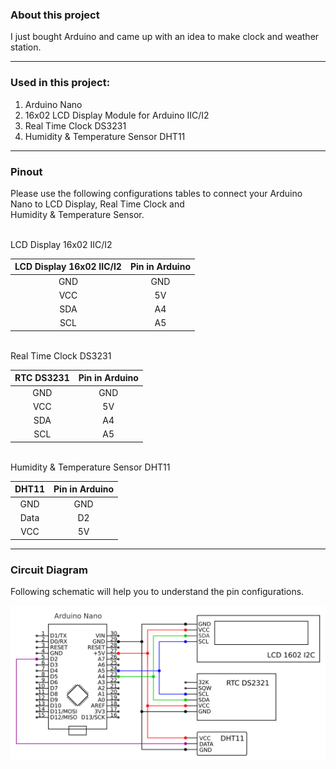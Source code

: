 
### About this project

I just bought Arduino and came up with an idea to make clock and weather station.

----

### Used in this project:

1. Arduino Nano
2. 16x02 LCD Display Module for Arduino IIC/I2 
3. Real Time Clock DS3231
4. Humidity & Temperature Sensor DHT11

----
### Pinout

Please use the following configurations tables to connect your Arduino Nano to LCD Display, Real Time Clock and <br />Humidity & Temperature Sensor.

<br />
LCD Display 16x02 IIC/I2

| LCD Display 16x02 IIC/I2 | Pin in Arduino  |
| :-----: | :-: |
| GND | GND |
| VCC | 5V |
| SDA | A4 |
| SCL | A5 |

<br />
Real Time Clock DS3231

| RTC DS3231| Pin in Arduino  |
| :-----: | :-: |
| GND | GND |
| VCC | 5V |
| SDA | A4 |
| SCL | A5 |

<br />
Humidity & Temperature Sensor DHT11

| DHT11 | Pin in Arduino  |
| :-----: | :-: |
| GND | GND |
| Data | D2 |
| VCC | 5V |

----

### Circuit Diagram

Following schematic will help you to understand the pin configurations.

![arduino](/lcd_display_clock_and_temp/circuit_diagram.png)

